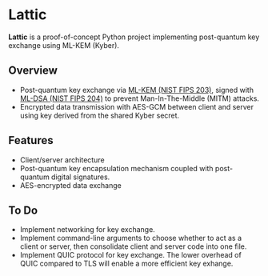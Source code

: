 # Lattic

**Lattic** is a proof-of-concept Python project implementing post-quantum key exchange using ML-KEM (Kyber).

## Overview

- Post-quantum key exchange via [ML-KEM (NIST FIPS 203)](https://nvlpubs.nist.gov/nistpubs/FIPS/NIST.FIPS.203.pdf), signed with [ML-DSA (NIST FIPS 204)](https://nvlpubs.nist.gov/nistpubs/FIPS/NIST.FIPS.204.pdf) to prevent Man-In-The-Middle (MITM) attacks.
- Encrypted data transmission with AES-GCM between client and server using key derived from the shared Kyber secret.

## Features

- Client/server architecture
- Post-quantum key encapsulation mechanism coupled with post-quantum digital signatures.
- AES-encrypted data exchange


## To Do
- Implement networking for key exchange.
- Implement command-line arguments to choose whether to act as a client or server, then consolidate client and server code into one file.
- Implement QUIC protocol for key exchange. The lower overhead of QUIC compared to TLS will enable a more efficient key exhange.